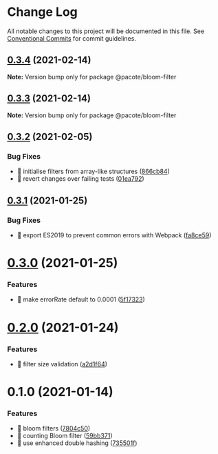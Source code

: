 # Change Log

All notable changes to this project will be documented in this file.
See [Conventional Commits](https://conventionalcommits.org) for commit guidelines.

## [0.3.4](https://github.com/PacoteJS/pacote/compare/@pacote/bloom-filter@0.3.3...@pacote/bloom-filter@0.3.4) (2021-02-14)

**Note:** Version bump only for package @pacote/bloom-filter





## [0.3.3](https://github.com/PacoteJS/pacote/compare/@pacote/bloom-filter@0.3.2...@pacote/bloom-filter@0.3.3) (2021-02-14)

**Note:** Version bump only for package @pacote/bloom-filter





## [0.3.2](https://github.com/PacoteJS/pacote/compare/@pacote/bloom-filter@0.3.1...@pacote/bloom-filter@0.3.2) (2021-02-05)

### Bug Fixes

- 🐛 initialise filters from array-like structures ([866cb84](https://github.com/PacoteJS/pacote/commit/866cb84d75f99adab4d775f82dee74083b390007))
- 🐛 revert changes over failing tests ([01ea792](https://github.com/PacoteJS/pacote/commit/01ea7924e9bf69ea98d83f33de65b5d5dd9596df))

## [0.3.1](https://github.com/PacoteJS/pacote/compare/@pacote/bloom-filter@0.3.0...@pacote/bloom-filter@0.3.1) (2021-01-25)

### Bug Fixes

- 🐛 export ES2019 to prevent common errors with Webpack ([fa8ce59](https://github.com/PacoteJS/pacote/commit/fa8ce59f925e1c888f9727291612490b30dd5842))

# [0.3.0](https://github.com/PacoteJS/pacote/compare/@pacote/bloom-filter@0.2.0...@pacote/bloom-filter@0.3.0) (2021-01-25)

### Features

- 🎸 make errorRate default to 0.0001 ([5f17323](https://github.com/PacoteJS/pacote/commit/5f17323d7da4661be58426072f0f628292e1b77b))

# [0.2.0](https://github.com/PacoteJS/pacote/compare/@pacote/bloom-filter@0.1.0...@pacote/bloom-filter@0.2.0) (2021-01-24)

### Features

- 🎸 filter size validation ([a2d1f64](https://github.com/PacoteJS/pacote/commit/a2d1f6417cce7349e897adc3b0e89e0875c7bc7b))

# 0.1.0 (2021-01-14)

### Features

- 🎸 bloom filters ([7804c50](https://github.com/PacoteJS/pacote/commit/7804c5091746a5c4de8f3a08d03ce91fe64ad40b))
- 🎸 counting Bloom filter ([59bb371](https://github.com/PacoteJS/pacote/commit/59bb3716486fca1c6ba9c71bd55ff1806421e25c))
- 🎸 use enhanced double hashing ([735501f](https://github.com/PacoteJS/pacote/commit/735501fbdd7cec77a9162a959885124497dafdd7))
